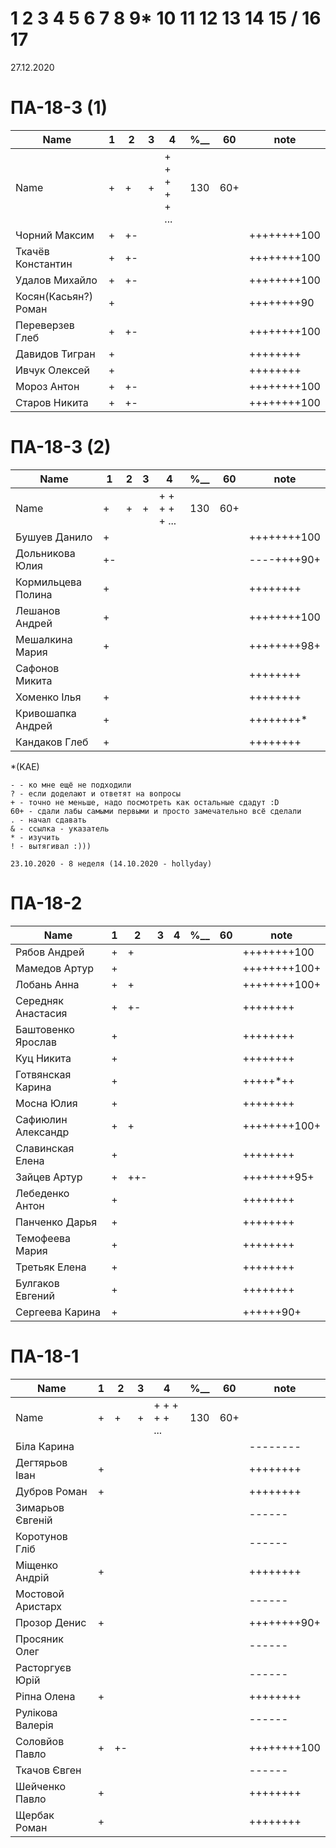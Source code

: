 # 1 2 3 4 5 6 7 8 9* 10 11 12 13 14 15 / 16 17

27.12.2020

# ПА-18-3 (1) 
|Name|1|2|3|4|________%__________|60|note|
| --- | --- | --- | --- | --- | --- | --- | --- |
|Name		|+|+|+|+ + + + + ...|		130		|60+||
|Чорний Максим		|+|+-|||				||++++++++100|
|Ткачёв	Константин	|+|+-|||				||++++++++100|
|Удалов	Михайло		|+|+-|||				||++++++++100|
|Косян(Касьян?) Роман 		|+||||				||++++++++90|
|Переверзев Глеб	|+|+-|||				||++++++++100|
|Давидов Тигран		|+||||				||++++++++|
|Ивчук Олексей		|+||||				||++++++++|
|Мороз Антон		|+|+-|||				||++++++++100|
|Старов Никита		|+|+-|||				||++++++++100|

# ПА-18-3 (2) 
|Name|1|2|3|4|________%__________|60|note|
| --- | --- | --- | --- | --- | --- | --- | --- |
|Name		|+|+|+|+ + + + + ...|		130		|60+||
|Бушуев Данило			|+||||				||++++++++100|
|Дольникова Юлия		|+-||||				||----++++90+|
|Кормильцева Полина		|+||||				||++++++++|
|Лешанов Андрей			|+||||				||++++++++100|
|Мешалкина Мария		|+||||				||++++++++98+|
|Сафонов Микита			|||||				||++++++++|
|Хоменко Ілья			|+||||				||++++++++|
|Кривошапка Андрей		|+||||				||++++++++*|
|Кандаков Глеб			|+||||				||++++++++|

*(KAE)
```
- - ко мне ещё не подходили
? - если доделают и ответят на вопросы 
+ - точно не меньше, надо посмотреть как остальные сдадут :D  
60+ - сдали лабы самыми первыми и просто замечательно всё сделали
. - начал сдавать
& - ссылка - указатель
* - изучить
! - вытягивал :)))

23.10.2020 - 8 неделя (14.10.2020 - hollyday)
```

# ПА-18-2
|Name|1|2|3|4|________%__________|60|note|
| --- | --- | --- | --- | --- | --- | --- | --- |
|Рябов Андрей			|+|+|||				||++++++++100|
|Мамедов Артур			|+||||				||++++++++100+|
|Лобань Анна			|+|+|||				||++++++++100+|
|Середняк Анастасия		|+|+-|||			||++++++++|
|Баштовенко Ярослав		|+||||				||++++++++|
|Куц Никита				|+||||				||++++++++|
|Готвянская Карина		|+||||				||+++++*++|
|Мосна Юлия				|+||||				||++++++++|
|Сафиюлин Александр		|+|+|||				||++++++++100+|
|Славинская Елена		|+||||				||++++++++|
|Зайцев Артур			|+|++-|||				||++++++++95+|
|Лебеденко Антон		|+||||				||++++++++|
|Панченко Дарья			|+||||				||++++++++|
|Темофеева Мария		|+||||				||++++++++|
|Третьяк Елена			|+||||				||++++++++|
|Булгаков Евгений		|+||||				||++++++++|
|Сергеева Карина		|+||||				||++++++90+|

# ПА-18-1
|Name|1|2|3|4|________%__________|60|note|
| --- | --- | --- | --- | --- | --- | --- | --- |
|Name		|+|+|+|+ + + + + ...|		130		|60+||
|Біла Карина			|||||				||--------|
|Дегтярьов Іван			|+||||				||++++++++|
|Дубров Роман			|+||||				||++++++++|
|Зимарьов Євгеній		|||||				||------|
|Коротунов Гліб			|||||				||------|
|Міщенко Андрій			|+||||				||++++++++|
|Мостовой Аристарх		|||||				||------|
|Прозор Денис			|+||||				||++++++++90+|
|Просяник Олег			|||||				||------|
|Расторгуєв Юрій		|||||				||------|
|Ріпна Олена			|+||||				||++++++++|
|Рулікова Валерія		|||||				||------|
|Соловйов Павло			|+|+-|||				||++++++++100|
|Ткачов Євген			|||||				||------|
|Шейченко Павло			|+||||				||++++++++|
|Щербак Роман			|+||||				||++++++++|






